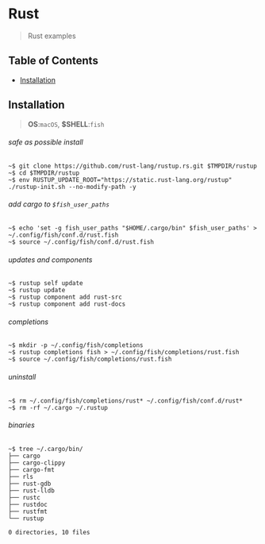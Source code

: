 # Rust
> Rust examples

## **Table of Contents**

- [Installation](#installation)

## Installation
> **OS**:`macOS`, **$SHELL**:`fish`

###### safe as possible install
```
~$ git clone https://github.com/rust-lang/rustup.rs.git $TMPDIR/rustup
~$ cd $TMPDIR/rustup
~$ env RUSTUP_UPDATE_ROOT="https://static.rust-lang.org/rustup" ./rustup-init.sh --no-modify-path -y
```

###### add cargo to `$fish_user_paths`
```
~$ echo 'set -g fish_user_paths "$HOME/.cargo/bin" $fish_user_paths' > ~/.config/fish/conf.d/rust.fish
~$ source ~/.config/fish/conf.d/rust.fish
```

###### updates and components
```
~$ rustup self update
~$ rustup update
~$ rustup component add rust-src
~$ rustup component add rust-docs
```

###### completions
```
~$ mkdir -p ~/.config/fish/completions
~$ rustup completions fish > ~/.config/fish/completions/rust.fish
~$ source ~/.config/fish/completions/rust.fish
```

###### uninstall
```
~$ rm ~/.config/fish/completions/rust* ~/.config/fish/conf.d/rust*
~$ rm -rf ~/.cargo ~/.rustup
```

###### binaries
```
~$ tree ~/.cargo/bin/
├── cargo
├── cargo-clippy
├── cargo-fmt
├── rls
├── rust-gdb
├── rust-lldb
├── rustc
├── rustdoc
├── rustfmt
└── rustup

0 directories, 10 files
```
